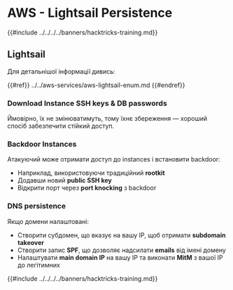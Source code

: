 # AWS - Lightsail Persistence

{{#include ../../../../banners/hacktricks-training.md}}

## Lightsail

Для детальнішої інформації дивись:

{{#ref}}
../../aws-services/aws-lightsail-enum.md
{{#endref}}

### Download Instance SSH keys & DB passwords

Ймовірно, їх не змінюватимуть, тому їхнє збереження — хороший спосіб забезпечити стійкий доступ.

### Backdoor Instances

Атакуючий може отримати доступ до instances і встановити backdoor:

- Наприклад, використовуючи традиційний **rootkit**
- Додавши новий **public SSH key**
- Відкрити порт через **port knocking** з backdoor

### DNS persistence

Якщо домени налаштовані:

- Створити субдомен, що вказує на вашу IP, щоб отримати **subdomain takeover**
- Створити запис **SPF**, що дозволяє надсилати **emails** від імені домену
- Налаштувати **main domain IP** на вашу IP та виконати **MitM** з вашої IP до легітимних

{{#include ../../../../banners/hacktricks-training.md}}
